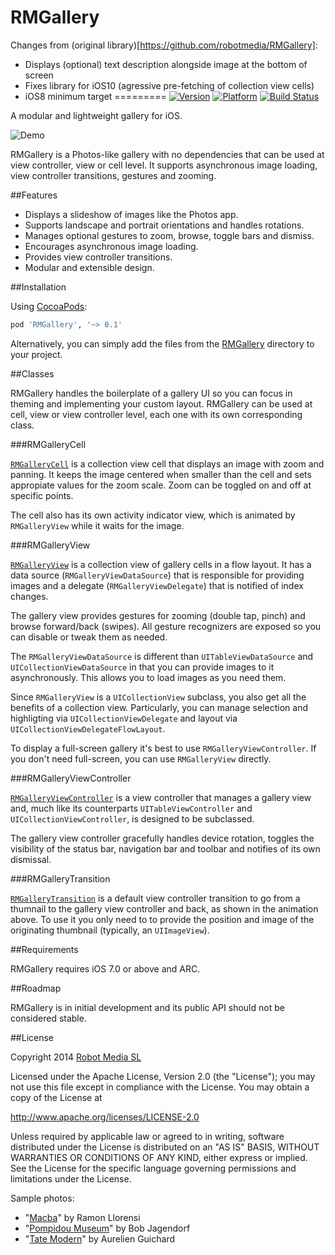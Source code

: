 RMGallery
=========
Changes from (original library)[https://github.com/robotmedia/RMGallery]:
* Displays (optional) text description alongside image at the bottom of screen
* Fixes library for iOS10 (agressive pre-fetching of collection view cells)
* iOS8 minimum target
=========
[![Version](https://cocoapod-badges.herokuapp.com/v/RMGallery/badge.png)](http://cocoadocs.org/docsets/RMGallery) [![Platform](https://cocoapod-badges.herokuapp.com/p/RMGallery/badge.png)](http://cocoadocs.org/docsets/RMGallery) [![Build Status](https://travis-ci.org/robotmedia/RMGallery.png)](https://travis-ci.org/robotmedia/RMGallery)

A modular and lightweight gallery for iOS.

![Demo](RMGalleryDemo/demo.gif)

RMGallery is a Photos-like gallery with no dependencies that can be used at view controller, view or cell level. It supports asynchronous image loading, view controller transitions, gestures and zooming.

##Features

* Displays a slideshow of images like the Photos app.
* Supports landscape and portrait orientations and handles rotations.
* Manages optional gestures to zoom, browse, toggle bars and dismiss.
* Encourages asynchronous image loading.
* Provides view controller transitions.
* Modular and extensible design.

##Installation

Using [CocoaPods](http://cocoapods.org/):

```ruby
pod 'RMGallery', '~> 0.1'
```

Alternatively, you can simply add the files from the [RMGallery](https://github.com/robotmedia/RMGallery/tree/master/RMGallery) directory to your project.

##Classes

RMGallery handles the boilerplate of a gallery UI so you can focus in theming and implementing your custom layout. RMGallery can be used at cell, view or view controller level, each one with its own corresponding class.

###RMGalleryCell

[`RMGalleryCell`](https://github.com/robotmedia/RMGallery/blob/master/RMGallery/RMGalleryCell.h) is a collection view cell that displays an image with zoom and panning. It keeps the image centered when smaller than the cell and sets appropiate values for the zoom scale. Zoom can be toggled on and off at specific points.

The cell also has its own activity indicator view, which is animated by `RMGalleryView` while it waits for the image.

###RMGalleryView

[`RMGalleryView`](https://github.com/robotmedia/RMGallery/blob/master/RMGallery/RMGalleryView.h)  is a collection view of gallery cells in a flow layout. It has a data source (`RMGalleryViewDataSource`) that is responsible for providing images and a delegate (`RMGalleryViewDelegate`) that is notified of index changes. 

The gallery view provides gestures for zooming (double tap, pinch) and browse forward/back (swipes). All gesture recognizers are exposed so you can disable or tweak them as needed.

The `RMGalleryViewDataSource` is different than `UITableViewDataSource` and `UICollectionViewDataSource` in that you can provide images to it asynchronously. This allows you to load images as you need them.

Since `RMGalleryView` is a `UICollectionView` subclass, you also get all the benefits of a collection view. Particularly, you can manage selection and highligting via `UICollectionViewDelegate` and layout via `UICollectionViewDelegateFlowLayout`.

To display a full-screen gallery it's best to use `RMGalleryViewController`. If you don't need full-screen, you can use `RMGalleryView` directly.

###RMGalleryViewController

[`RMGalleryViewController`](https://github.com/robotmedia/RMGallery/blob/master/RMGallery/RMGalleryViewController.h) is a view controller that manages a gallery view and, much like its counterparts `UITableViewController` and `UICollectionViewController`, is designed to be subclassed.

The gallery view controller gracefully handles device rotation, toggles the visibility of the status bar, navigation bar and toolbar and notifies of its own dismissal.

###RMGalleryTransition

[`RMGalleryTransition`](https://github.com/robotmedia/RMGallery/blob/master/RMGallery/RMGalleryTransition.h) is a default view controller transition to go from a thumnail to the gallery view controller and back, as shown in the animation above. To use it you only need to to provide the position and image of the originating thumbnail (typically, an `UIImageView`).

##Requirements

RMGallery requires iOS 7.0 or above and ARC.

##Roadmap

RMGallery is in initial development and its public API should not be considered stable.

##License

 Copyright 2014 [Robot Media SL](http://www.robotmedia.net)
 
 Licensed under the Apache License, Version 2.0 (the "License");
 you may not use this file except in compliance with the License.
 You may obtain a copy of the License at
 
 http://www.apache.org/licenses/LICENSE-2.0
 
 Unless required by applicable law or agreed to in writing, software
 distributed under the License is distributed on an "AS IS" BASIS,
 WITHOUT WARRANTIES OR CONDITIONS OF ANY KIND, either express or implied.
 See the License for the specific language governing permissions and
 limitations under the License.

Sample photos:

* "[Macba](https://www.flickr.com/photos/slapbcn/1832096812)" by Ramon Llorensi
* "[Pompidou Museum](https://www.flickr.com/photos/bobjagendorf/5965149738)" by Bob Jagendorf
* "[Tate Modern](https://www.flickr.com/photos/aguichard/13009663094)" by Aurelien Guichard
